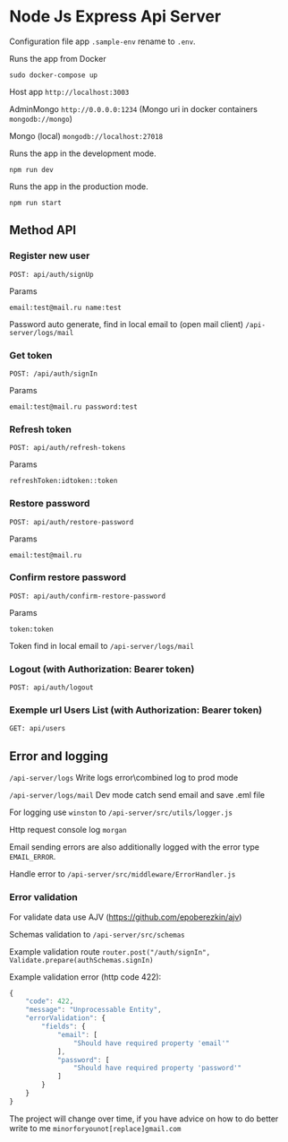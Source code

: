 # Node Js Express Api Server

Configuration file app `.sample-env` rename to `.env`.

Runs the app from Docker

`sudo docker-compose up`

Host app `http://localhost:3003 `

AdminMongo `http://0.0.0.0:1234` (Mongo uri in docker containers `mongodb://mongo`)

Mongo (local) `mongodb://localhost:27018`

Runs the app in the development mode.

`npm run dev`

Runs the app in the production mode.

`npm run start`

## Method API

### Register new user

`POST: api/auth/signUp`

Params

`email:test@mail.ru name:test`

Password auto generate, find in local email to (open mail client) `/api-server/logs/mail`

### Get token

`POST: /api/auth/signIn`

Params

`email:test@mail.ru password:test`

### Refresh token

`POST: api/auth/refresh-tokens`

Params

`refreshToken:idtoken::token`

### Restore password

`POST: api/auth/restore-password`

Params

`email:test@mail.ru`

### Confirm restore password

`POST: api/auth/confirm-restore-password`

Params

`token:token`

Token find in local email to `/api-server/logs/mail`

### Logout (with Authorization: Bearer token)

`POST: api/auth/logout`

### Exemple url Users List (with Authorization: Bearer token)

`GET: api/users`

## Error and logging

`/api-server/logs` Write logs error\combined log to prod mode

`/api-server/logs/mail` Dev mode catch send email and save .eml file

For logging use `winston` to `/api-server/src/utils/logger.js`

Http request console log `morgan`

Email sending errors are also additionally logged with the error type `EMAIL_ERROR`.

Handle error to `/api-server/src/middleware/ErrorHandler.js`

### Error validation

For validate data use AJV (https://github.com/epoberezkin/ajv)

Schemas validation to `/api-server/src/schemas`

Example validation route `router.post("/auth/signIn", Validate.prepare(authSchemas.signIn)`

Example validation error (http code 422):

```js
{
    "code": 422,
    "message": "Unprocessable Entity",
    "errorValidation": {
        "fields": {
            "email": [
                "Should have required property 'email'"
            ],
            "password": [
                "Should have required property 'password'"
            ]
        }
    }
}
```

The project will change over time, if you have advice on how to do better write to me `minorforyounot[replace]gmail.com`
